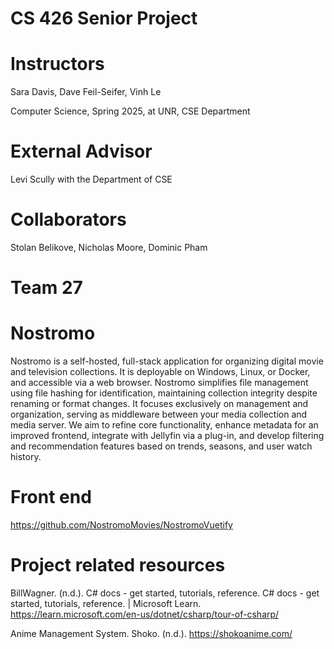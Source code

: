 # CS 426 Senior Project
# Instructors
Sara Davis, Dave Feil-Seifer, Vinh Le

Computer Science, Spring 2025, at UNR, CSE Department

# External Advisor
Levi Scully with the Department of CSE
# Collaborators
Stolan Belikove, Nicholas Moore, Dominic Pham

# Team 27
# Nostromo

Nostromo is a self-hosted, full-stack application for organizing digital movie and television collections. It is deployable on Windows, Linux, or Docker, and accessible via a web browser. Nostromo simplifies file management using file hashing for identification, maintaining collection integrity despite renaming or format changes. It focuses exclusively on management and organization, serving as middleware between your media collection and media server. We aim to refine core functionality, enhance metadata for an improved frontend, integrate with Jellyfin via a plug-in, and develop filtering and recommendation features based on trends, seasons, and user watch history.

# Front end
https://github.com/NostromoMovies/NostromoVuetify

# Project related resources
BillWagner. (n.d.). C# docs - get started, tutorials, reference. C# docs - get started, tutorials, reference. | Microsoft Learn. https://learn.microsoft.com/en-us/dotnet/csharp/tour-of-csharp/ 

Anime Management System. Shoko. (n.d.). https://shokoanime.com/ 
